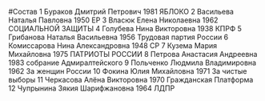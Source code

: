 #Состав
1 Бураков Дмитрий Петрович 1981 ЯБЛОКО
2 Васильева Наталья Павловна 1950 ЕР
3 Власюк Елена Николаевна 1962 СОЦИАЛЬНОЙ ЗАЩИТЫ
4 Голубева Нина Викторовна 1938 КПРФ
5 Грибанова Наталья Васильевна 1956 Трудовая партия России
6 Комиссарова Нина Александровна 1948 СР
7 Кузема Мария Михайловна 1975 ПАТРИОТЫ РОССИИ
8 Петрова Анастасия Андреевна 1983 собрание Адмиралтейского
9 Польченко Людмила Владимировна 1962 За женщин России
10 Фокина Юлия Михайловна 1971 За чистые выборы
11 Черкасова Алёна Викторовна 1970 Гражданская Платформа
12 Чупрынина Зякия Шарифжановна 1964 ЛДПР
